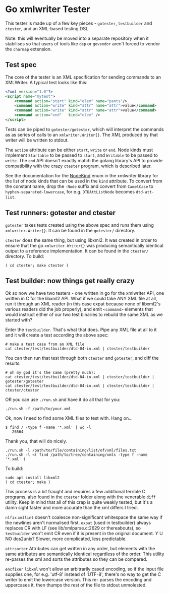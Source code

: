Go xmlwriter Tester
===================

This tester is made up of a few key pieces - `gotester`, `testbuilder` and `ctester`,
and an XML-based testing DSL

Note: this will eventually be moved into a separate repository when it
stabilises so that users of tools like `dep` or `govendor` aren't forced to
vendor the `charmap` extension.


Test spec
---------

The core of the tester is an XML specification for sending commands to an
XMLWriter. A typical test looks like this:

```xml
<?xml version="1.0"?>
<script name="mytest">
    <command action="start" kind="elem" name="pants"/>
    <command action="write" kind="attr" name="attr">value</command>
    <command action="write" kind="attr" name="attr">value</command>
    <command action="end"   kind="elem" />
</script>
```

Tests can be piped to `gotester/gotester`, which will interpret the commands as 
as series of calls to an `xmlwriter.Writer{}`. The XML produced by that writer
will be written to stdout.

The `action` attribute can be either `start`, `write` or `end`. Node kinds must
implement `Startable` to be passed to `start`, and `Writable` to be passed to
`write`. The `end` API doesn't exactly match the golang library's API to
provide compatibility with the crazy `ctester` program, which is described
later.

See the documentation for the
[NodeKind](http://godoc.org/github.com/shabbyrobe/xmlwriter/#NodeKind) enum in
the xmlwriter library for the list of node kinds that can be used in the `kind`
attribute. To convert from the constant name, drop the `-Node` suffix and
convert from `CamelCase` to `hyphen-separated-lowercase`, for e.g.
`DTDAttListNode` becomes `dtd-att-list`.


Test runners: gotester and ctester
----------------------------------

`gotester` takes tests created using the above spec and runs them using
`xmlwriter.Writer{}`. It can be found in the `gotester/` directory.

`ctester` does the same thing, but using libxml2. It was created in order to
ensure that the go `xmlwriter.Writer{}` was producing semantically identical
output to a reference implementation. It can be found in the `ctester/`
directory. To build:

    ( cd ctester; make ctester )


Test builder: now things get really crazy
-----------------------------------------

Ok so now we have two testers - one written in go for the xmlwriter API, one
written in C for the libxml2 API. What if we could take ANY XML file at all,
run it through an XML reader (in this case expat because none of libxml2's
various readers did the job properly), and emit `<command>` elements that would
instruct either of our two test binaries to rebuild the same XML as we started with?

Enter the `testbuilder`. That's what that does. Pipe any XML file at all to it
and it will create a test according the above spec:

    # make a test case from an XML file
    cat ctester/test/testbuilder/dtd-04-in.xml | ctester/testbuilder

You can then run that test through both `ctester` and `gotester`, and diff the
results:

    # oh my god it's the same (pretty much):
    cat ctester/test/testbuilder/dtd-04-in.xml | ctester/testbuilder | gotester/gotester
    cat ctester/test/testbuilder/dtd-04-in.xml | ctester/testbuilder | ctester/ctester

OR you can use `./run.sh` and have it do all that for you:

    ./run.sh -f /path/to/your.xml

Ok, now I need to find some XML files to test with. Hang on...

    $ find / -type f -name '*.xml' | wc -l
       26564

Thank you, that will do nicely.

    ./run.sh -l /path/to/file/containing/list/of/xml/files.txt
    ./run.sh -l <( find /path/to/tree/containing/xmls -type f -name '*.xml' )

To build:

    sudo apt install libxml2
    ( cd ctester; make )

This process is a bit fraught and requires a few additional terrible C programs,
also found in the `ctester` folder along with the venerable `diff` utility.
Keep in mind that all of this crap is quite weakly tested, but it's a damn
sight faster and more accurate than the xml differs I tried.

`nlfix`
    `xmllint` doesn't coalesce non-significant whitespace the same way if
    the newlines aren't normalised first. `expat` (used in testbuilder)
    always replaces CR with LF (see lib/xmlparse.c:2629 or thereabouts),
    so `testbuilder` won't emit CR even if it is present in the original
    document. Y U NO dos2unix? Slower, more complicated, less predictable.

`attrsorter`
    Attributes can get written in any order, but elements with the same
    attributes are semantically identical regardless of the order. This
    utility re-parses the xml and sorts the attributes so they can be
    compared.

`encfixer`
    `libxml` won't allow an arbitrarily cased encoding, so if the input
    file supplies one, for e.g. 'utf-8' instead of 'UTF-8', there's no
    way to get the C writer to emit the lowercase version. This re-
    parses the encoding and uppercases it, then thumps the rest of the file
    to stdout unmolested.

